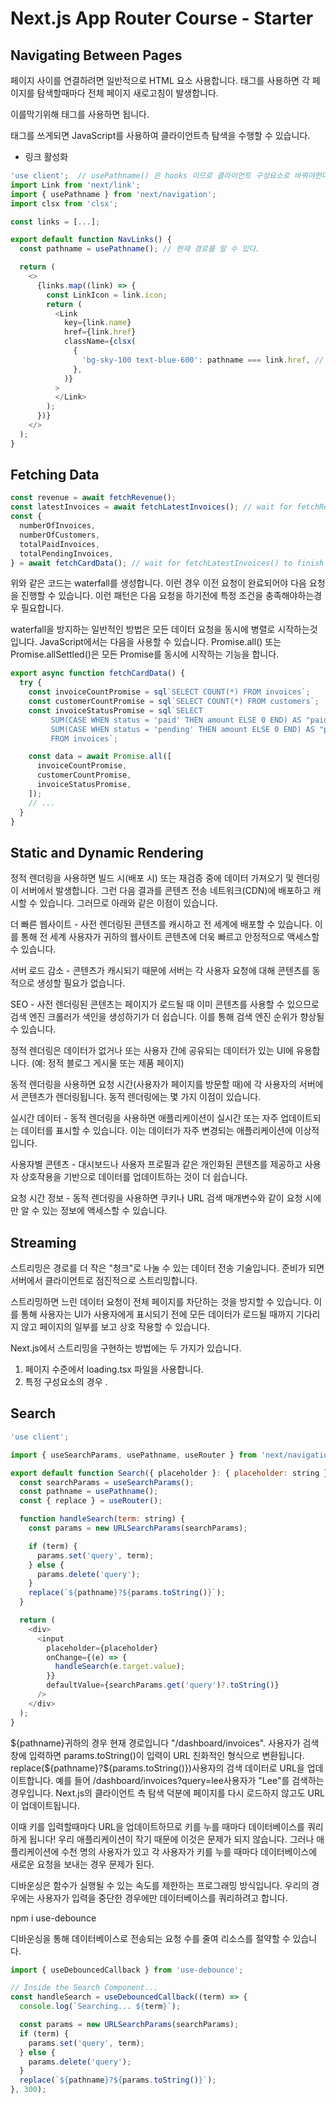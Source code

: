 # Next.js App Router Course - Starter

## Navigating Between Pages

페이지 사이를 연결하려면 일반적으로 <a> HTML 요소 사용합니다.
<a> 태그를 사용하면 각 페이지를 탐색할때마다 전체 페이지 새로고침이 발생합니다.

이를막기위해 <Link/> 태그를 사용하면 됩니다.

<Link/> 태그를 쓰게되면 JavaScript를 사용하여 클라이언트측 탐색을 수행할 수 있습니다.

- 링크 활성화

```javascript
'use client';  // usePathname() 은 hooks 이므로 클라이언트 구성요소로 바꿔야한다.
import Link from 'next/link';
import { usePathname } from 'next/navigation';
import clsx from 'clsx';

const links = [...];

export default function NavLinks() {
  const pathname = usePathname(); // 현재 경로를 알 수 있다.

  return (
    <>
      {links.map((link) => {
        const LinkIcon = link.icon;
        return (
          <Link
            key={link.name}
            href={link.href}
            className={clsx(
              {
                'bg-sky-100 text-blue-600': pathname === link.href, // 조건부로 클래스를 적용할 수 있다.
              },
            )}
          >
          </Link>
        );
      })}
    </>
  );
}
```

## Fetching Data

```javascript
const revenue = await fetchRevenue();
const latestInvoices = await fetchLatestInvoices(); // wait for fetchRevenue() to finish
const {
  numberOfInvoices,
  numberOfCustomers,
  totalPaidInvoices,
  totalPendingInvoices,
} = await fetchCardData(); // wait for fetchLatestInvoices() to finish
```

위와 같은 코드는 waterfall를 생성합니다.
이런 경우 이전 요청이 완료되어야 다음 요청을 진행할 수 있습니다.
이런 패턴은 다음 요청을 하기전에 특정 조건을 충족해야하는경우 필요합니다.

waterfall을 방지하는 일반적인 방법은 모든 데이터 요청을 동시에 병렬로 시작하는것입니다.
JavaScript에서는 다음을 사용할 수 있습니다. Promise.all() 또는 Promise.allSettled()은 모든 Promise를 동시에 시작하는 기능을 합니다.

```javascript
export async function fetchCardData() {
  try {
    const invoiceCountPromise = sql`SELECT COUNT(*) FROM invoices`;
    const customerCountPromise = sql`SELECT COUNT(*) FROM customers`;
    const invoiceStatusPromise = sql`SELECT
         SUM(CASE WHEN status = 'paid' THEN amount ELSE 0 END) AS "paid",
         SUM(CASE WHEN status = 'pending' THEN amount ELSE 0 END) AS "pending"
         FROM invoices`;

    const data = await Promise.all([
      invoiceCountPromise,
      customerCountPromise,
      invoiceStatusPromise,
    ]);
    // ...
  }
}
```

## Static and Dynamic Rendering

정적 렌더링을 사용하면 빌드 시(배포 시) 또는 재검증 중에 데이터 가져오기 및 렌더링이 서버에서 발생합니다. 그런 다음 결과를 콘텐츠 전송 네트워크(CDN)에 배포하고 캐시할 수 있습니다. 그러므로 아래와 같은 이점이 있습니다.

더 빠른 웹사이트 - 사전 렌더링된 콘텐츠를 캐시하고 전 세계에 배포할 수 있습니다. 이를 통해 전 세계 사용자가 귀하의 웹사이트 콘텐츠에 더욱 빠르고 안정적으로 액세스할 수 있습니다.

서버 로드 감소 - 콘텐츠가 캐시되기 때문에 서버는 각 사용자 요청에 대해 콘텐츠를 동적으로 생성할 필요가 없습니다.

SEO - 사전 렌더링된 콘텐츠는 페이지가 로드될 때 이미 콘텐츠를 사용할 수 있으므로 검색 엔진 크롤러가 색인을 생성하기가 더 쉽습니다. 이를 통해 검색 엔진 순위가 향상될 수 있습니다.

정적 렌더링은 데이터가 없거나 또는 사용자 간에 공유되는 데이터가 있는 UI에 유용합니다. (예: 정적 블로그 게시물 또는 제품 페이지)

동적 렌더링을 사용하면 요청 시간(사용자가 페이지를 방문할 때)에 각 사용자의 서버에서 콘텐츠가 렌더링됩니다. 동적 렌더링에는 몇 가지 이점이 있습니다.

실시간 데이터 - 동적 렌더링을 사용하면 애플리케이션이 실시간 또는 자주 업데이트되는 데이터를 표시할 수 있습니다. 이는 데이터가 자주 변경되는 애플리케이션에 이상적입니다.

사용자별 콘텐츠 - 대시보드나 사용자 프로필과 같은 개인화된 콘텐츠를 제공하고 사용자 상호작용을 기반으로 데이터를 업데이트하는 것이 더 쉽습니다.

요청 시간 정보 - 동적 렌더링을 사용하면 쿠키나 URL 검색 매개변수와 같이 요청 시에만 알 수 있는 정보에 액세스할 수 있습니다.

## Streaming

스트리밍은 경로를 더 작은 "청크"로 나눌 수 있는 데이터 전송 기술입니다. 준비가 되면 서버에서 클라이언트로 점진적으로 스트리밍합니다.

스트리밍하면 느린 데이터 요청이 전체 페이지를 차단하는 것을 방지할 수 있습니다. 이를 통해 사용자는 UI가 사용자에게 표시되기 전에 모든 데이터가 로드될 때까지 기다리지 않고 페이지의 일부를 보고 상호 작용할 수 있습니다.

Next.js에서 스트리밍을 구현하는 방법에는 두 가지가 있습니다.

1. 페이지 수준에서 loading.tsx 파일을 사용합니다.
2. 특정 구성요소의 경우 <Suspense>.

## Search

```javascript
'use client';

import { useSearchParams, usePathname, useRouter } from 'next/navigation';

export default function Search({ placeholder }: { placeholder: string }) {
  const searchParams = useSearchParams();
  const pathname = usePathname();
  const { replace } = useRouter();

  function handleSearch(term: string) {
    const params = new URLSearchParams(searchParams);

    if (term) {
      params.set('query', term);
    } else {
      params.delete('query');
    }
    replace(`${pathname}?${params.toString()}`);
  }

  return (
    <div>
      <input
        placeholder={placeholder}
        onChange={(e) => {
          handleSearch(e.target.value);
        }}
        defaultValue={searchParams.get('query')?.toString()}
      />
    </div>
  );
}

```

${pathname}귀하의 경우 현재 경로입니다 "/dashboard/invoices".
사용자가 검색창에 입력하면 params.toString()이 입력이 URL 친화적인 형식으로 변환됩니다.
replace(${pathname}?${params.toString()})사용자의 검색 데이터로 URL을 업데이트합니다. 예를 들어 /dashboard/invoices?query=lee사용자가 "Lee"를 검색하는 경우입니다.
Next.js의 클라이언트 측 탐색 덕분에 페이지를 다시 로드하지 않고도 URL이 업데이트됩니다.

이때 키를 입력할때마다 URL을 업데이트하므로 키를 누를 때마다 데이터베이스를 쿼리하게 됩니다! 우리 애플리케이션이 작기 때문에 이것은 문제가 되지 않습니다. 그러나 애플리케이션에 수천 명의 사용자가 있고 각 사용자가 키를 누를 때마다 데이터베이스에 새로운 요청을 보내는 경우 문제가 된다.

디바운싱은 함수가 실행될 수 있는 속도를 제한하는 프로그래밍 방식입니다. 우리의 경우에는 사용자가 입력을 중단한 경우에만 데이터베이스를 쿼리하려고 합니다.

npm i use-debounce

디바운싱을 통해 데이터베이스로 전송되는 요청 수를 줄여 리소스를 절약할 수 있습니다.

```javascript
import { useDebouncedCallback } from 'use-debounce';

// Inside the Search Component...
const handleSearch = useDebouncedCallback((term) => {
  console.log(`Searching... ${term}`);

  const params = new URLSearchParams(searchParams);
  if (term) {
    params.set('query', term);
  } else {
    params.delete('query');
  }
  replace(`${pathname}?${params.toString()}`);
}, 300);
```
